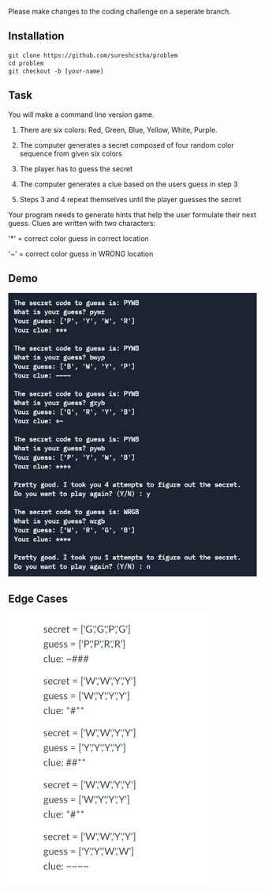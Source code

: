 Please make changes to the coding challenge on a seperate branch.

## Installation
```
git clone https://github.com/sureshcstha/problem
cd problem
git checkout -b [your-name]
```

## Task
You will make a command line version game.

1. There are six colors: Red, Green, Blue, Yellow, White, Purple. 

2. The computer generates a secret composed of four random color sequence from given six colors

3. The player has to guess the secret 

4. The computer generates a clue based on the users guess in step 3

5. Steps 3 and 4 repeat themselves until the player guesses the secret

Your program needs to generate hints that help the user formulate their next guess. Clues are written with two characters:

'*' = correct color guess in correct location

'~' = correct color guess in WRONG location

## Demo
![Image of command line version](https://github.com/sureshcstha/problem/blob/main/images/sample.JPG)


## Edge Cases
![Image of command line version](https://github.com/sureshcstha/problem/blob/main/images/edge.JPG)
